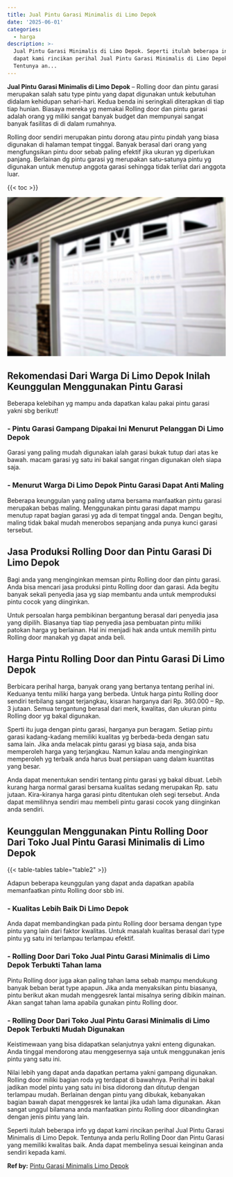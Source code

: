```yaml
---
title: Jual Pintu Garasi Minimalis di Limo Depok
date: '2025-06-01'
categories:
  - harga
description: >-
  Jual Pintu Garasi Minimalis di Limo Depok. Seperti itulah beberapa info yg
  dapat kami rincikan perihal Jual Pintu Garasi Minimalis di Limo Depok.
  Tentunya an...
---
```


**Jual Pintu Garasi Minimalis di Limo Depok** – Rolling door dan pintu garasi merupakan salah satu type pintu yang dapat digunakan untuk kebutuhan didalam kehidupan sehari-hari. Kedua benda ini seringkali diterapkan di tiap tiap hunian. Biasaya mereka yg memakai Rolling door dan pintu garasi adalah orang yg miliki sangat banyak budget dan mempunyai sangat banyak fasilitas di di dalam rumahnya.

Rolling door sendiri merupakan pintu dorong atau pintu pindah yang biasa digunakan di halaman tempat tinggal. Banyak berasal dari orang yang mengfungsikan pintu door sebab paling efektif jika ukuran yg diperlukan panjang. Berlainan dg pintu garasi yg merupakan satu-satunya pintu yg digunakan untuk menutup anggota garasi sehingga tidak terliat dari anggota luar.

{{< toc >}}

![Jual Pintu Garasi Minimalis di Limo Depok](/images/pintu-garasi-42.png)

## Rekomendasi Dari Warga Di Limo Depok Inilah Keunggulan Menggunakan Pintu Garasi

Beberapa kelebihan yg mampu anda dapatkan kalau pakai pintu garasi yakni sbg berikut!

### \- Pintu Garasi Gampang Dipakai Ini Menurut Pelanggan Di Limo Depok

Garasi yang paling mudah digunakan ialah garasi bukak tutup dari atas ke bawah. macam garasi yg satu ini bakal sangat ringan digunakan oleh siapa saja.

### \- Menurut Warga Di Limo Depok Pintu Garasi Dapat Anti Maling

Beberapa keunggulan yang paling utama bersama manfaatkan pintu garasi merupakan bebas maling. Menggunakan pintu garasi dapat mampu menutup rapat bagian garasi yg ada di tempat tinggal anda. Dengan begitu, maling tidak bakal mudah menerobos sepanjang anda punya kunci garasi tersebut.

## Jasa Produksi Rolling Door dan Pintu Garasi Di Limo Depok

Bagi anda yang menginginkan memsan pintu Rolling door dan pintu garasi. Anda bisa mencari jasa produksi pintu Rolling door dan garasi. Ada begitu banyak sekali penyedia jasa yg siap membantu anda untuk memproduksi pintu cocok yang diinginkan.

Untuk persoalan harga pembikinan bergantung berasal dari penyedia jasa yang dipilih. Biasanya tiap tiap penyedia jasa pembuatan pintu miliki patokan harga yg berlainan. Hal ini menjadi hak anda untuk memilih pintu Rolling door manakah yg dapat anda beli.

## Harga Pintu Rolling Door dan Pintu Garasi Di Limo Depok

Berbicara perihal harga, banyak orang yang bertanya tentang perihal ini. Keduanya tentu miliki harga yang berbeda. Untuk harga pintu Rolling door sendiri terbilang sangat terjangkau, kisaran harganya dari Rp. 360.000 – Rp. 3 jutaan. Semua tergantung berasal dari merk, kwalitas, dan ukuran pintu Rolling door yg bakal digunakan.

Sperti itu juga dengan pintu garasi, harganya pun beragam. Setiap pintu garasi kadang-kadang memiliki kualitas yg berbeda-beda dengan satu sama lain. Jika anda melacak pintu garasi yg biasa saja, anda bisa memperoleh harga yang terjangkau. Namun kalau anda menginginkan memperoleh yg terbaik anda harus buat persiapan uang dalam kuantitas yang besar.

Anda dapat menentukan sendiri tentang pintu garasi yg bakal dibuat. Lebih kurang harga normal garasi bersama kualitas sedang merupakan Rp. satu jutaan. Kira-kiranya harga garasi pintu ditentukan oleh segi tersebut. Anda dapat memilihnya sendiri mau membeli pintu garasi cocok yang diinginkan anda sendiri.

## Keunggulan Menggunakan Pintu Rolling Door Dari Toko Jual Pintu Garasi Minimalis di Limo Depok

{{< table-tables table="table2" >}}

Adapun beberapa keunggulan yang dapat anda dapatkan apabila memanfaatkan pintu Rolling door sbb ini.

### \- Kualitas Lebih Baik Di Limo Depok

Anda dapat membandingkan pada pintu Rolling door bersama dengan type pintu yang lain dari faktor kwalitas. Untuk masalah kualitas berasal dari type pintu yg satu ini terlampau terlampau efektif.

### \- Rolling Door Dari Toko Jual Pintu Garasi Minimalis di Limo Depok Terbukti Tahan lama

Pintu Rolling door juga akan paling tahan lama sebab mampu mendukung banyak beban berat type apapun. Jika anda menyaksikan pintu biasanya, pintu berikut akan mudah menggesrek lantai misalnya sering dibikin mainan. Akan sangat tahan lama apabila gunakan pintu Rolling door.

### \- Rolling Door Dari Toko Jual Pintu Garasi Minimalis di Limo Depok Terbukti Mudah Digunakan

Keistimewaan yang bisa didapatkan selanjutnya yakni enteng digunakan. Anda tinggal mendorong atau menggesernya saja untuk menggunakan jenis pintu yang satu ini.

Nilai lebih yang dapat anda dapatkan pertama yakni gampang digunakan. Rolling door miliki bagian roda yg terdapat di bawahnya. Perihal ini bakal jadikan model pintu yang satu ini bisa didorong dan ditutup dengan terlampau mudah. Berlainan dengan pintu yang dibukak, kebanyakan bagian bawah dapat menggesrek ke lantai jika udah lama digunakan. Akan sangat unggul bilamana anda manfaatkan pintu Rolling door dibandingkan dengan jenis pintu yang lain.

Seperti itulah beberapa info yg dapat kami rincikan perihal Jual Pintu Garasi Minimalis di Limo Depok. Tentunya anda perlu Rolling Door dan Pintu Garasi yang memiliki kwalitas baik. Anda dapat membelinya sesuai keinginan anda sendiri kepada kami.

**Ref by:** [Pintu Garasi Minimalis Limo Depok](https://id.wikipedia.org/wiki/Pintu)
